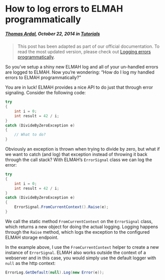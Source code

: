 # How to log errors to ELMAH programmatically##### [Thomas Ardal](http://elmah.io/about/), October 22, 2014 in [Tutorials](/category/tutorials/)> This post has been adapted as part of our official documentation. To read the most updated version, please check out [Logging errors programmatically](http://docs.elmah.io/logging-errors-programmatically/).So you’ve setup a shiny new ELMAH log and all of your un-handled errors are logged to ELMAH. Now you’re wondering: “How do I log my handled errors to ELMAH programmatically?”You are in luck! ELMAH provides a nice API to do just that through error signaling. Consider the following code:```csharptry{    int i = 0;    int result = 42 / i;}catch (DivideByZeroException e){    // What to do?}```Obviously an exception is thrown when trying to divide by zero, but what if we want to catch (and log) that exception instead of throwing it back through the call stack? With ELMAH’s ```ErrorSignal``` class we can log the error:```csharptry{    int i = 0;    int result = 42 / i;}catch (DivideByZeroException e){    ErrorSignal.FromCurrentContext().Raise(e);}```We call the static method ```FromCurrentContext``` on the ```ErrorSignal``` class, which returns a new object for doing the actual logging. Logging happens through the ```Raise``` method, which logs the exception to the configured ELMAH storage endpoint.In the example above, I use the ```FromCurrentContext``` helper to create a new instance of ```ErrorSignal```. ELMAH also works outside the context of a webserver and in this case, you would simply use the default logger with ```null``` as the http context:```csharpErrorLog.GetDefault(null).Log(new Error(e));```